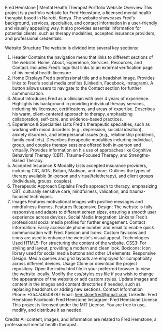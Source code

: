 Fred Hemstone | Mental Health Therapist Portfolio Website
Overview
This project is a portfolio website for Fred Hemstone, a licensed mental health therapist based in Nairobi, Kenya. The website showcases Fred's background, services, specialties, and contact information in a user-friendly and visually appealing way. It also provides essential information for potential clients, such as therapy modalities, accepted insurance providers, and professional credentials.

Website Structure
The website is divided into several key sections:

1. Header
Contains the navigation menu that links to different sections of the website: Home, About, Experience, Services, Resources, and Contact.
Includes Fred’s logo that links to an external verification page of his mental health licensure.
2. Home
Displays Fred’s professional title and a headshot image.
Provides links to Fred's social media profiles (LinkedIn, Facebook, Instagram).
A button allows users to navigate to the Contact section for further communication.
3. About
Introduces Fred as a clinician with over 4 years of experience.
Highlights his background in providing individual therapy services, including his licensure, certifications, and areas of expertise.
Describes his warm, client-centered approach to therapy, emphasizing collaboration, self-care, and evidence-based practices.
4. Experience & Specialties
Lists Fred's therapeutic specialties, such as working with mood disorders (e.g., depression, suicidal ideation), anxiety disorders, and interpersonal issues (e.g., relationship problems, family conflicts).
Describes therapeutic modalities including individual, group, and couples therapy sessions offered both in-person and virtually.
Provides information on his use of approaches like Cognitive Behavioral Therapy (CBT), Trauma-Focused Therapy, and Strengths-Based Therapy.
5. Accepted Insurance & Modality
Lists accepted insurance providers, including CIC, AON, Britam, Madison, and more.
Outlines the types of therapy available (in-person and virtual/teletherapy), and client groups (individuals, groups, couples).
6. Therapeutic Approach
Explains Fred’s approach to therapy, emphasizing CBT, culturally sensitive care, mindfulness, validation, and trauma-focused techniques.
7. Images
Features motivational images with positive messages and mindfulness themes.
Features
Responsive Design: The website is fully responsive and adapts to different screen sizes, ensuring a smooth user experience across devices.
Social Media Integration: Links to Fred’s professional social media profiles for further engagement.
Contact Information: Easily accessible phone number and email to enable quick communication with Fred.
Favicon and Icons: Custom favicons and icons are used to enhance the website's visual appeal.
Technologies Used
HTML5: For structuring the content of the website.
CSS3: For styling and layout, providing a modern and clean look.
Boxicons: Icon library used for social media buttons and other UI elements.
Responsive Design: Media queries and grid layouts are employed for compatibility across different devices.
Usage
Clone or download the project repository.
Open the index.html file in your preferred browser to view the website locally.
Modify the css/styles.css file if you wish to change the appearance of the website or add custom styles.
Update images and content in the images and content directories if needed, such as replacing headshots or adding new sections.
Contact Information
Phone: +254746508787
Email: hemstonefred@gmail.com
LinkedIn: Fred Hemstone
Facebook: Fred Hemstone
Instagram: Fred Hemstone
License
This project is licensed under the MIT License. You are free to use, modify, and distribute it as needed.

Credits
All content, images, and information are related to Fred Hemstone, a professional mental health therapist.
